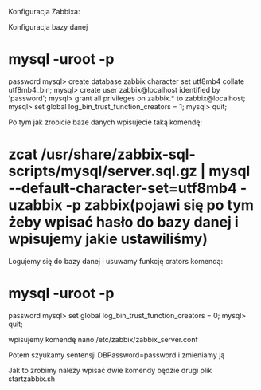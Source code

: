 Konfiguracja Zabbixa:

Konfiguracja bazy danej 

# mysql -uroot -p
password
mysql> create database zabbix character set utf8mb4 collate utf8mb4_bin;
mysql> create user zabbix@localhost identified by 'password';
mysql> grant all privileges on zabbix.* to zabbix@localhost;
mysql> set global log_bin_trust_function_creators = 1;
mysql> quit;

Po tym jak zrobicie baze danych wpisujecie taką komendę:

# zcat /usr/share/zabbix-sql-scripts/mysql/server.sql.gz | mysql --default-character-set=utf8mb4 -uzabbix -p zabbix(pojawi się po tym żeby wpisać hasło do bazy danej i wpisujemy jakie ustawiliśmy)

Logujemy się do bazy danej i usuwamy funkcję crators komendą: 
# mysql -uroot -p
password
mysql> set global log_bin_trust_function_creators = 0;
mysql> quit;

wpisujemy komendę 
nano /etc/zabbix/zabbix_server.conf

Potem szyukamy sentensji DBPassword=password i zmieniamy ją 

Jak to zrobimy należy wpisać dwie komendy będzie drugi plik startzabbix.sh
